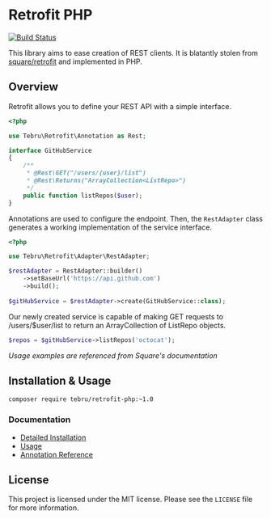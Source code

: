 Retrofit PHP
============

[![Build Status](https://travis-ci.org/tebru/retrofit-php.svg?branch=master)](https://travis-ci.org/tebru/retrofit-php)

This library aims to ease creation of REST clients.  It is blatantly stolen from
[square/retrofit][retrofit]  and implemented in PHP.


Overview
--------

Retrofit allows you to define your REST API with a simple interface.

```php
<?php

use Tebru\Retrofit\Annotation as Rest;

interface GitHubService
{
    /**
     * @Rest\GET("/users/{user}/list")
     * @Rest\Returns("ArrayCollection<ListRepo>")
     */
    public function listRepos($user);
}
```

Annotations are used to configure the endpoint.
Then, the `RestAdapter` class generates a working implementation of the 
service interface.

```php
<?php

use Tebru\Retrofit\Adapter\RestAdapter;

$restAdapter = RestAdapter::builder()
    ->setBaseUrl('https://api.github.com')
    ->build();
    
$gitHubService = $restAdapter->create(GitHubService::class);
```

Our newly created service is capable of making GET requests to /users/$user/list
to return an ArrayCollection of ListRepo objects.

```php
$repos = $gitHubService->listRepos('octocat');
```

*Usage examples are referenced from Square's documentation*


Installation & Usage
--------------------

    composer require tebru/retrofit-php:~1.0


### Documentation 

- [Detailed Installation]
- [Usage]
- [Annotation Reference]


License
-------

This project is licensed under the MIT license. Please see the `LICENSE` file
for more information.


[retrofit]: https://github.com/square/retrofit
[detailed installation]: docs/installation.md
[usage]: docs/usage.md
[annotation reference]: docs/annotations.md

